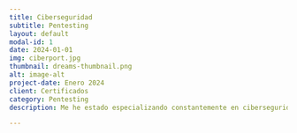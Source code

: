 ```yaml
---
title: Ciberseguridad
subtitle: Pentesting
layout: default
modal-id: 1
date: 2024-01-01
img: ciberport.jpg
thumbnail: dreams-thumbnail.png
alt: image-alt
project-date: Enero 2024
client: Certificados
category: Pentesting
description: Me he estado especializando constantemente en ciberseguridad, específicamente en pentesting. He utilizado múltiples herramientas y he obtenido certificados que respaldan mi conocimiento. Para màs informaciòn de estos certificados puede pinchar en "Servicio:Pentesting"

---
```

